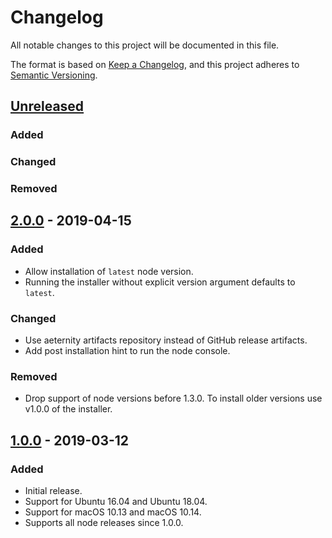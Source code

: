 # Changelog
All notable changes to this project will be documented in this file.

The format is based on [Keep a Changelog](https://keepachangelog.com/en/1.0.0/),
and this project adheres to [Semantic Versioning](https://semver.org/spec/v2.0.0.html).

## [Unreleased]
### Added

### Changed

### Removed

## [2.0.0] - 2019-04-15
### Added
- Allow installation of `latest` node version. 
- Running the installer without explicit version argument defaults to `latest`.

### Changed
- Use aeternity artifacts repository instead of GitHub release artifacts.
- Add post installation hint to run the node console.

### Removed
- Drop support of node versions before 1.3.0.  To install older versions use v1.0.0 of the installer.

## [1.0.0] - 2019-03-12
### Added
- Initial release.
- Support for Ubuntu 16.04 and Ubuntu 18.04.
- Support for macOS 10.13 and macOS 10.14.
- Supports all node releases since 1.0.0.

[Unreleased]: https://github.com/aeternity/installer/compare/v2.0.0...HEAD
[2.0.0]: https://github.com/aeternity/installer/compare/v1.0.0...v2.0.0
[1.0.0]: https://github.com/aeternity/installer/releases/tag/v1.0.0

